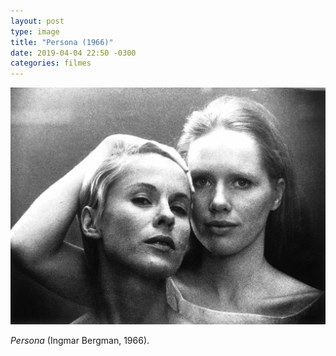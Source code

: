 ```yaml
---
layout: post
type: image
title: "Persona (1966)"
date: 2019-04-04 22:50 -0300
categories: filmes
---
```

![Persona](/assets/2019/filme-persona.jpg)

_Persona_ (Ingmar Bergman, 1966).
